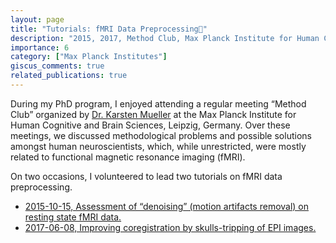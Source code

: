 ```yaml
---
layout: page
title: "Tutorials: fMRI Data Preprocessing🍱"
description: "2015, 2017, Method Club, Max Planck Institute for Human Cognitive and Brain Sciences, Leipzig, Germany"
importance: 6
category: ["Max Planck Institutes"]
giscus_comments: true
related_publications: true
---
```


During my PhD program, I enjoyed attending a regular meeting “Method Club” organized by [Dr. Karsten Mueller](https://www.cbs.mpg.de/person/44681) at the Max Planck Institute for Human Cognitive and Brain Sciences, Leipzig, Germany.
Over these meetings, we discussed methodological problems and possible solutions amongst human neuroscientists, which, while unrestricted, were mostly related to functional magnetic resonance imaging (fMRI).

On two occasions, I volunteered to lead two tutorials on fMRI data preprocessing.

- [2015-10-15, Assessment of “denoising” (motion artifacts removal) on resting state fMRI data.](151015.denoising.pdf)
- [2017-06-08, Improving coregistration by skulls-tripping of EPI images.](170608.coreg.pdf)
